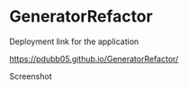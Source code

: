 # GeneratorRefactor

Deployment link for the application 

https://pdubb05.github.io/GeneratorRefactor/

Screenshot 
